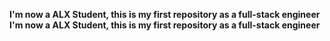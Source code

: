 **I'm now a ALX Student, this is my first repository as a full-stack engineer** __I'm now a ALX Student, this is my first repository as a full-stack engineer__
